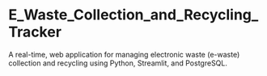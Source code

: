 # E_Waste_Collection_and_Recycling_Tracker
A real-time, web application for managing electronic waste (e-waste) collection and recycling using Python, Streamlit, and PostgreSQL.
